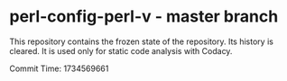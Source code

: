 # perl-config-perl-v - master branch

This repository contains the frozen state of the repository.
Its history is cleared. It is used only for static code
analysis with Codacy.

Commit Time: 1734569661